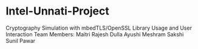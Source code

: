 # Intel-Unnati-Project
Cryptography Simulation with mbedTLS/OpenSSL Library Usage and User Interaction
Team Members:
Maitri Rajesh Dulla
Ayushi Meshram
Sakshi Sunil Pawar
